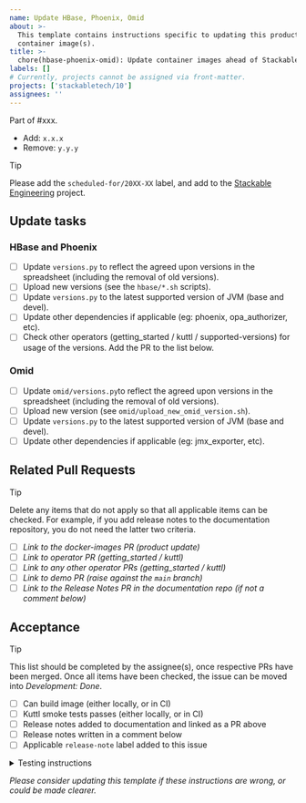 ```yaml
---
name: Update HBase, Phoenix, Omid
about: >-
  This template contains instructions specific to updating this product and/or
  container image(s).
title: >-
  chore(hbase-phoenix-omid): Update container images ahead of Stackable Release YY.M.X
labels: []
# Currently, projects cannot be assigned via front-matter.
projects: ['stackabletech/10']
assignees: ''
---
```


Part of #xxx.

<!--
This gives hints to the person doing the work.
Add/Change/Remove anything that isn't applicable anymore
-->
- Add: `x.x.x`
- Remove: `y.y.y`

> [!TIP]
> Please add the `scheduled-for/20XX-XX` label, and add to the [Stackable Engineering][1] project.
>
> [1]: https://github.com/orgs/stackabletech/projects/10

## Update tasks

### HBase and Phoenix

- [ ] Update `versions.py` to reflect the agreed upon versions in the spreadsheet (including the removal of old versions).
- [ ] Upload new versions (see the `hbase/*.sh` scripts).
- [ ] Update `versions.py` to the latest supported version of JVM (base and devel).
- [ ] Update other dependencies if applicable (eg: phoenix, opa_authorizer, etc).
- [ ] Check other operators (getting_started / kuttl / supported-versions) for usage of the versions. Add the PR to the list below.

### Omid

- [ ] Update `omid/versions.py`to reflect the agreed upon versions in the spreadsheet (including the removal of old versions).
- [ ] Upload new version (see `omid/upload_new_omid_version.sh`).
- [ ] Update `versions.py` to the latest supported version of JVM (base and devel).
- [ ] Update other dependencies if applicable (eg: jmx_exporter, etc).

## Related Pull Requests

> [!TIP]
> Delete any items that do not apply so that all applicable items can be checked.
> For example, if you add release notes to the documentation repository, you do not need the latter two criteria.

- [ ] _Link to the docker-images PR (product update)_
- [ ] _Link to operator PR (getting_started / kuttl)_
- [ ] _Link to any other operator PRs (getting_started / kuttl)_
- [ ] _Link to demo PR (raise against the `main` branch)_
- [ ] _Link to the Release Notes PR in the documentation repo (if not a comment below)_

## Acceptance

> [!TIP]
> This list should be completed by the assignee(s), once respective PRs have been merged. Once all items have been
> checked, the issue can be moved into _Development: Done_.

- [ ] Can build image (either locally, or in CI)
- [ ] Kuttl smoke tests passes (either locally, or in CI)
- [ ] Release notes added to documentation and linked as a PR above
- [ ] Release notes written in a comment below
- [ ] Applicable `release-note` label added to this issue

<details>
<summary>Testing instructions</summary>

```shell
# See the latest version at https://pypi.org/project/image-tools-stackabletech/
pip install image-tools-stackabletech==0.0.13

bake --product hbase=x.y.z # where x.y.z is the new version added in this PR
bake --product omid=x.y.z # where x.y.z is the new version added in this PR

kind load docker-image oci.stackable.tech/sdp/hbase:x.y.z-stackable0.0.0-dev
kind load docker-image oci.stackable.tech/sdp/omid:x.y.z-stackable0.0.0-dev

# Change directory into the hbase-operator repository and update the
# product version in tests/test-definition.yaml
./scripts/run-tests --test-suite smoke-latest # or similar
./scripts/run-tests --test omid
```

</details>

_Please consider updating this template if these instructions are wrong, or
could be made clearer._
